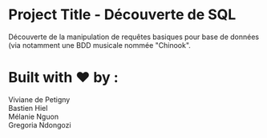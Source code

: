 
# Project Title - Découverte de SQL 

Découverte de la manipulation de requêtes basiques pour base de données (via notamment une BDD musicale nommée "Chinook".


# Built with :heart: by : 

Viviane de Petigny  
Bastien Hiel  
Mélanie Nguon  
Gregoria Ndongozi  

